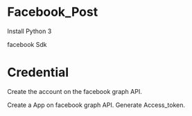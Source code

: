 # Facebook_Post
Install Python 3

 facebook Sdk
 
# Credential
Create the account on the facebook graph API.

Create a App on facebook graph API.
Generate Access_token.
 
